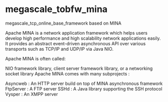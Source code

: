 # megascale_tobfw_mina

megascale_tcp_online_base_framework based on MINA

Apache MINA is a network application framework which helps users develop high performance and high scalability network applications easily. It provides an abstract event-driven asynchronous API over various transports such as TCP/IP and UDP/IP via Java NIO.

Apache MINA is often called:

NIO framework library,
client server framework library, or
a networking socket library
Apache MINA comes with many subprojects :

Asyncweb : An HTTP server build on top of MINA asynchronous framework
FtpServer : A FTP server
SSHd : A Java library supporting the SSH protocol
Vysper : An XMPP server
